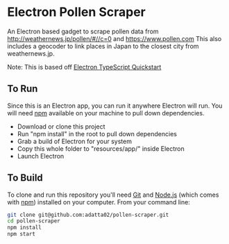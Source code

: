 # Electron Pollen Scraper

An Electron based gadget to scrape pollen data from http://weathernews.jp/pollen/#//c=0 and https://www.pollen.com This also includes a geocoder to link places in Japan to the closest city from weathernews.jp. 

Note: This is based off [Electron TypeScript Quickstart](https://github.com/electron/electron-quick-start-typescript)

## To Run

Since this is an Electron app, you can run it anywhere Electron will run. You will need [npm](http://npmjs.com) available on your machine to pull down dependencies. 

* Download or clone this project
* Run "npm install" in the root to pull down dependencies
* Grab a build of Electron for your system
* Copy this whole folder to "resources/app/" inside Electron
* Launch Electron

## To Build

To clone and run this repository you'll need [Git](https://git-scm.com) and [Node.js](https://nodejs.org/en/download/) (which comes with [npm](http://npmjs.com)) installed on your computer. From your command line:

```bash
git clone git@github.com:adatta02/pollen-scraper.git
cd pollen-scraper
npm install
npm start
```
